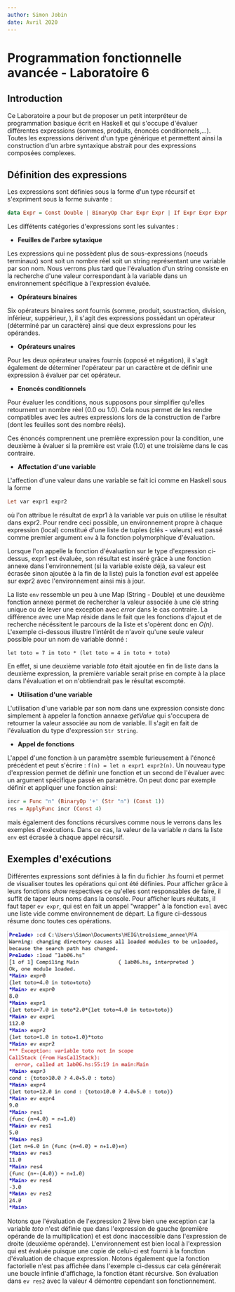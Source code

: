 ```yaml
---
author: Simon Jobin
date: Avril 2020
---
```


# Programmation fonctionnelle avancée - Laboratoire 6

## Introduction

Ce Laboratoire a pour but de proposer un petit interpréteur de programmation basique écrit en Haskell
et qui s'occupe d'évaluer différentes expressions (sommes, produits, énoncés conditionnels,...). Toutes les expressions
dérivent d'un type générique et permettent ainsi la construction d'un arbre syntaxique abstrait pour des expressions composées complexes.

## Définition des expressions

Les expressions sont définies sous la forme d'un type récursif et s'expriment sous la
forme suivante :

```Haskell
data Expr = Const Double | BinaryOp Char Expr Expr | If Expr Expr Expr | ...
```

Les diffétents catégories d'expressions sont les suivantes :

* **Feuilles de l'arbre sytaxique**

Les expressions qui ne possèdent plus de sous-expressions (noeuds terminaux) sont soit un nombre réel soit un string représentant une variable par son nom. Nous verrons
plus tard que l'évaluation d'un string consiste en la recherche d'une valeur correspondant à la variable dans un environnement spécifique à l'expression évaluée.

* **Opérateurs binaires**

Six opérateurs binaires sont fournis (somme, produit, soustraction, division, inférieur, suppérieur, ), il s'agit des expressions possédant un opérateur (déterminé par un caractère) ainsi que deux expressions pour les opérandes.

* **Opérateurs unaires**

Pour les deux opérateur unaires fournis (opposé et négation), il s'agit également de déterminer l'opérateur par un caractère et de définir une expression à évaluer par cet opérateur.

* **Enoncés conditionnels**

Pour évaluer les conditions, nous supposons pour simplifier qu'elles retournent un nombre réel (0.0 ou 1.0). Cela nous permet de les rendre compatibles avec les autres expressions lors de la construction de l'arbre (dont les feuilles sont des nombre réels).

Ces énoncés comprennent une première expression pour la condition, une deuxième à évaluer si la première est vraie (1.0) et une troisième dans le cas contraire.

* **Affectation d'une variable**

L'affection d'une valeur dans une variable se fait ici comme en Haskell sous la forme

```Haskell
Let var expr1 expr2
```

où l'on attribue le résultat de expr1 à la variable var puis on utilise le résultat dans expr2.
Pour rendre ceci possible, un environnement propre à chaque expression (local) constitué d'une liste de tuples (clés - valeurs) est passé comme premier argument `env` à la fonction polymorphique d'évaluation.

Lorsque l'on appelle la fonction d'évaluation sur le type d'expression ci-dessus, expr1 est évaluée, son résultat est inséré grâce à une fonction annexe dans l'environnement (si la variable existe déjà, sa valeur est écrasée sinon ajoutée à la fin de la liste) puis la fonction *eval* est appelée sur expr2 avec l'environnement ainsi mis à jour.

La liste `env` ressemble un peu à une Map (String - Double) et une deuxième fonction annexe permet de rechercher la valeur associée à une clé string unique ou de lever une exception avec *error* dans le cas contraire. La différence avec une Map réside dans le fait que les fonctions d'ajout et de recherche nécéssitent le parcours de la liste et s'opèrent donc en *O(n)*. L'exemple ci-dessous illustre l'intérêt de n'avoir qu'une seule valeur possible pour un nom de variable donné :

```
let toto = 7 in toto * (let toto = 4 in toto + toto)
```

En effet, si une deuxième variable *toto* était ajoutée en fin de liste dans la deuxième expression, la première variable serait prise en compte à la place dans l'évaluation et on n'obtiendrait pas le résultat escompté.

* **Utilisation d'une variable**

L'utilisation d'une variable par son nom dans une expression consiste donc simplement à appeler la fonction annaexe *getValue* qui s'occupera de retourner la valeur associée au nom de variable. Il s'agit en fait de l'évaluation du type d'expression `Str String`.

* **Appel de fonctions**

L'appel d'une fonction à un paramètre ssemble furieusement à l'énoncé précédent et peut s'écrire : `f(n) = let n expr1 expr2(n)`. Un nouveau type d'expression permet de définir une fonction et un second de l'évaluer avec un argument spécifique passé en paramètre. On peut donc par exemple définir et appliquer une fonction ainsi:

```Haskell
incr = Func "n" (BinaryOp '+' (Str "n") (Const 1))
res = ApplyFunc incr (Const 4)
```
mais également des fonctions récursives comme nous le verrons dans les exemples d'exécutions. Dans ce cas, la valeur de la variable *n* dans la liste `env` est écrasée à chaque appel récursif.

## Exemples d'exécutions

Différentes expressions sont définies à la fin du fichier .hs fourni et permet de visualiser toutes les opérations qui ont été définies. Pour afficher grâce à leurs fonctions *show* respectives ce qu'elles sont responsables de faire, il suffit de taper leurs noms dans la console. Pour afficher leurs réultats, il faut taper `ev expr`, qui est en fait un appel "wrapper" à la fonction `eval` avec une liste vide comme environnement de départ. La figure ci-dessous résume donc toutes ces opérations.

![image](./screen.png)

Notons que l'évaluation de l'expression 2 lève bien une exception car la variable *toto* n'est définie que dans l'expression de gauche (première opérande de la multiplication) et est donc inaccessible dans l'expression de droite (deuxième opérande). L'environnement est bien local à l'expression qui est évaluée puisque une copie de celui-ci est fourni à la fonction d'évaluation de chaque expression. Notons également que la fonction factorielle n'est pas affichée dans l'exemple ci-dessus car cela générerait une boucle infinie d'affichage, la fonction étant récursive. Son évaluation dans `ev res2` avec la valeur 4 démontre cependant son fonctionnement.
